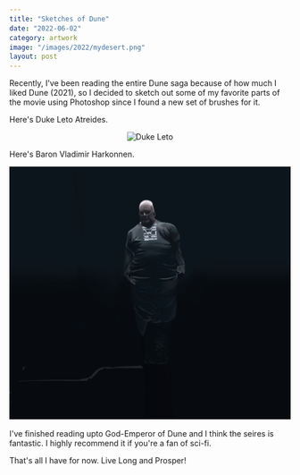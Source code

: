 ```yaml
---
title: "Sketches of Dune"
date: "2022-06-02"
category: artwork
image: "/images/2022/mydesert.png"
layout: post
---
```


Recently, I've been reading the entire Dune saga because of how much I liked Dune (2021), so I decided to sketch out some of my favorite parts of the movie using Photoshop since I found a new set of brushes for it. 

Here's Duke Leto Atreides.

<p align="center">
<span class="image fit"><img src = '/images/2022/dukeleto_moved_sign.png' alt="Duke Leto"></span>
</p>

Here's Baron Vladimir Harkonnen.

<p align="center">
<span class="image fit"><img src = '/images/2022/mydesert.png' alt="The Baron"></span>
</p>

I've finished reading upto God-Emperor of Dune and I think the seires is fantastic. I highly recommend it if you're a fan of sci-fi. 

That's all I have for now. Live Long and Prosper!